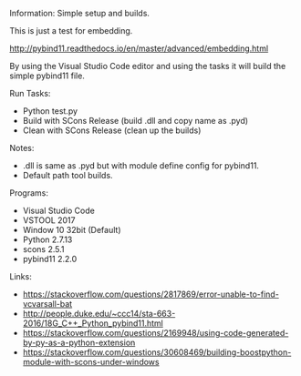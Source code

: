 

Information: Simple setup and builds.

This is just a test for embedding.

http://pybind11.readthedocs.io/en/master/advanced/embedding.html

By using the Visual Studio Code editor and using the tasks it will build the simple pybind11 file.

Run Tasks:
 * Python test.py
 * Build with SCons Release (build .dll and copy name as .pyd)
 * Clean with SCons Release (clean up the builds)

Notes:
 * .dll is same as .pyd but with module define config for pybind11.
 * Default path tool builds.

Programs:
 * Visual Studio Code 
 * VSTOOL 2017
 * Window 10 32bit (Default)
 * Python 2.7.13
 * scons 2.5.1
 * pybind11 2.2.0

Links:
 * https://stackoverflow.com/questions/2817869/error-unable-to-find-vcvarsall-bat
 * http://people.duke.edu/~ccc14/sta-663-2016/18G_C++_Python_pybind11.html
 * https://stackoverflow.com/questions/2169948/using-code-generated-by-py-as-a-python-extension
 * https://stackoverflow.com/questions/30608469/building-boostpython-module-with-scons-under-windows